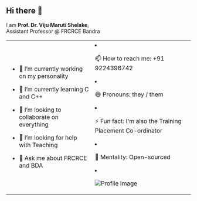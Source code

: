 ## Hi there 👋

I am **Prof. Dr. Viju Maruti Shelake**,  
Assistant Professor @ FRCRCE Bandra  

<table>
  <tr>
    <td>

- 🔭 I’m currently working on my personality  
- 🌱 I’m currently learning C and C++  
- 👯 I’m looking to collaborate on everything  
- 🤔 I’m looking for help with Teaching  
- 💬 Ask me about FRCRCE and BDA  

  </td>
  <td>

- 📫 How to reach me: +91 9224396742  
- 😄 Pronouns: they / them  
- ⚡ Fun fact: I'm also the Training Placement Co-ordinator  
- 🧠 Mentality: Open-sourced  
- ![Profile Image](https://github.com/user-attachments/assets/285f5e7f-19a7-4e71-b7bb-8c1564475c63)

  </td>
  </tr>
</table>
